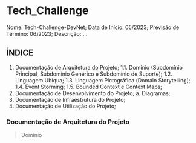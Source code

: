 # Tech_Challenge

Nome: Tech-Challenge-DevNet;
Data de Início: 05/2023;
Previsão de Término: 06/2023;
Descrição: ...

## ÍNDICE

1. Documentação de Arquitetura do Projeto;
  1.1. Domínio (Subdomínio Principal, Subdomínio Genérico e Subdomínio de Suporte);
  1.2. Linguagem Ubíqua;
  1.3. Linguagem Pictográfica (Domain Storytelling);
  1.4. Event Storming;
  1.5. Bounded Context e Context Maps;
2. Documentação de Desenvolvimento do Projeto;
  a. Diagramas;
3. Documentação de Infraestrutura do Projeto;
4. Documentação de Utilização do Projeto;

### Documentação de Arquitetura do Projeto

> Domínio

